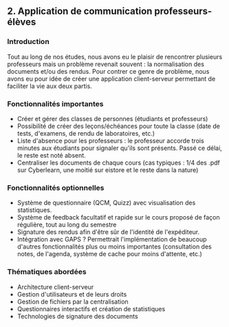 ## 2. Application de communication professeurs-élèves

### Introduction

Tout au long de nos études, nous avons eu le plaisir de rencontrer plusieurs professeurs mais un problème revenait souvent : la normalisation des documents et/ou des rendus. Pour contrer ce genre de problème, nous avons eu pour idée de créer une application client-serveur permettant de faciliter la vie aux deux partis.

### Fonctionnalités importantes

* Créer et gérer des classes de personnes \(étudiants et professeurs\)
* Possibilité de créer des leçons/échéances pour toute la classe \(date de tests, d'examens, de rendu de laboratoires, etc.\)
* Liste d'absence pour les professeurs : le professeur accorde trois minutes aux étudiants pour signaler qu'ils sont présents. Passé ce délai, le reste est noté absent.
* Centraliser les documents de chaque cours \(cas typiques : 1/4 des .pdf sur Cyberlearn, une moitié sur eistore et le reste dans la nature\)

### Fonctionnalités optionnelles

* Système de questionnaire \(QCM, Quizz\) avec visualisation des statistiques.
* Système de feedback facultatif et rapide sur le cours proposé de façon régulière, tout au long du semestre
* Signature des rendus afin d'être sûr de l'identité de l'expéditeur.
* Intégration avec GAPS ? Permettrait l'implémentation de beaucoup d'autres fonctionnalités plus ou moins importantes \(consultation des notes, de l'agenda, système de cache pour moins d'attente, etc.\)

### Thématiques abordées

* Architecture client-serveur
* Gestion d'utilisateurs et de leurs droits
* Gestion de fichiers par la centralisation
* Questionnaires interactifs et création de statistiques
* Technologies de signature des documents



